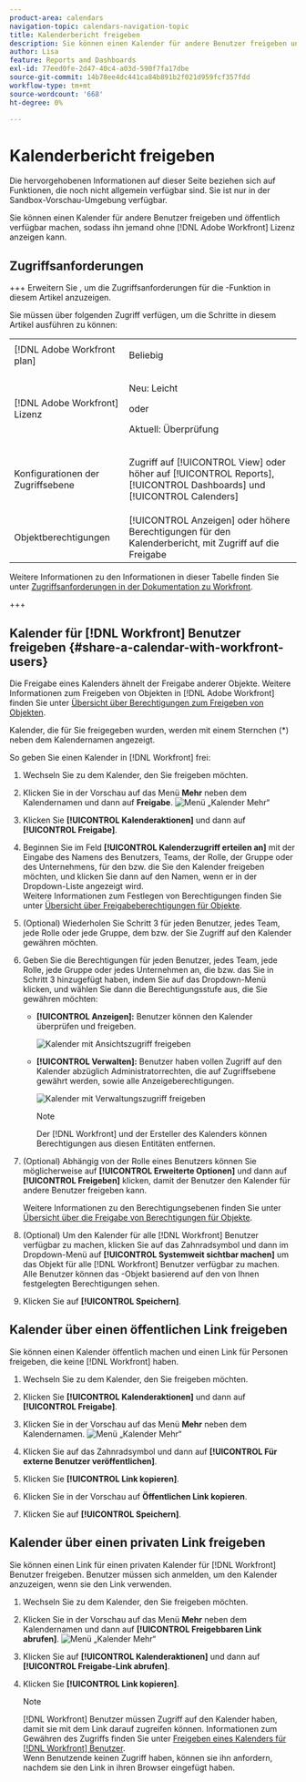 ```yaml
---
product-area: calendars
navigation-topic: calendars-navigation-topic
title: Kalenderbericht freigeben
description: Sie können einen Kalender für andere Benutzer freigeben und öffentlich verfügbar machen, sodass ihn  [!DNL Adobe Workfront]  ohne Lizenz anzeigen können.
author: Lisa
feature: Reports and Dashboards
exl-id: 77eed0fe-2d47-40c4-a03d-590f7fa17dbe
source-git-commit: 14b78ee4dc441ca84b891b2f021d959fcf357fdd
workflow-type: tm+mt
source-wordcount: '668'
ht-degree: 0%

---
```


# Kalenderbericht freigeben

<span class="preview">Die hervorgehobenen Informationen auf dieser Seite beziehen sich auf Funktionen, die noch nicht allgemein verfügbar sind. Sie ist nur in der Sandbox-Vorschau-Umgebung verfügbar.</span>

Sie können einen Kalender für andere Benutzer freigeben und öffentlich verfügbar machen, sodass ihn jemand ohne [!DNL Adobe Workfront] Lizenz anzeigen kann.

## Zugriffsanforderungen

+++ Erweitern Sie , um die Zugriffsanforderungen für die -Funktion in diesem Artikel anzuzeigen.

Sie müssen über folgenden Zugriff verfügen, um die Schritte in diesem Artikel ausführen zu können:

<table style="table-layout:auto"> 
 <col> 
 </col> 
 <col> 
 </col> 
 <tbody> 
  <tr> 
   <td role="rowheader">[!DNL Adobe Workfront plan]</td> 
   <td> <p>Beliebig</p> </td> 
  </tr> 
  <tr> 
   <td role="rowheader">[!DNL Adobe Workfront] Lizenz</td> 
   <td><p>Neu: Leicht</p>
       <p>oder</p>
       <p>Aktuell: Überprüfung</p></td> 
  </tr> 
  <tr> 
   <td role="rowheader">Konfigurationen der Zugriffsebene</td> 
   <td> <p>Zugriff auf [!UICONTROL View] oder höher auf [!UICONTROL Reports], [!UICONTROL Dashboards] und [!UICONTROL Calenders]</p></td> 
  </tr> 
  <tr> 
   <td role="rowheader">Objektberechtigungen</td> 
   <td>[!UICONTROL Anzeigen] oder höhere Berechtigungen für den Kalenderbericht, mit Zugriff auf die Freigabe</td> 
  </tr> 
 </tbody> 
</table>

Weitere Informationen zu den Informationen in dieser Tabelle finden Sie unter [Zugriffsanforderungen in der Dokumentation zu Workfront](/help/quicksilver/administration-and-setup/add-users/access-levels-and-object-permissions/access-level-requirements-in-documentation.md).

+++

## Kalender für [!DNL Workfront] Benutzer freigeben {#share-a-calendar-with-workfront-users}

Die Freigabe eines Kalenders ähnelt der Freigabe anderer Objekte. Weitere Informationen zum Freigeben von Objekten in [!DNL Adobe Workfront] finden Sie unter [Übersicht über Berechtigungen zum Freigeben von Objekten](../../../workfront-basics/grant-and-request-access-to-objects/sharing-permissions-on-objects-overview.md).

Kalender, die für Sie freigegeben wurden, werden mit einem Sternchen (&#42;) neben dem Kalendernamen angezeigt.

So geben Sie einen Kalender in [!DNL Workfront] frei:

1. Wechseln Sie zu dem Kalender, den Sie freigeben möchten.
1. <span class="preview">Klicken Sie in der Vorschau auf das Menü **Mehr** neben dem Kalendernamen und dann auf **Freigabe**.
   ![Menü „Kalender Mehr“](assets/more-menu-calendar.png)</span>
1. Klicken Sie **[!UICONTROL Kalenderaktionen]** und dann auf **[!UICONTROL Freigabe]**.

1. Beginnen Sie im Feld **[!UICONTROL Kalenderzugriff erteilen an]** mit der Eingabe des Namens des Benutzers, Teams, der Rolle, der Gruppe oder des Unternehmens, für den bzw. die Sie den Kalender freigeben möchten, und klicken Sie dann auf den Namen, wenn er in der Dropdown-Liste angezeigt wird.\
   Weitere Informationen zum Festlegen von Berechtigungen finden Sie unter [Übersicht über Freigabeberechtigungen für Objekte](../../../workfront-basics/grant-and-request-access-to-objects/sharing-permissions-on-objects-overview.md).

1. (Optional) Wiederholen Sie Schritt 3 für jeden Benutzer, jedes Team, jede Rolle oder jede Gruppe, dem bzw. der Sie Zugriff auf den Kalender gewähren möchten.
1. Geben Sie die Berechtigungen für jeden Benutzer, jedes Team, jede Rolle, jede Gruppe oder jedes Unternehmen an, die bzw. das Sie in Schritt 3 hinzugefügt haben, indem Sie auf das Dropdown-Menü klicken, und wählen Sie dann die Berechtigungsstufe aus, die Sie gewähren möchten:

   * **[!UICONTROL Anzeigen]:** Benutzer können den Kalender überprüfen und freigeben.

     ![Kalender mit Ansichtszugriff freigeben](assets/calendar-share-view-permissions-350x249.png)

     <!--
      ![Share calendar with view access](assets/view-calendar.png)
      -->

   * **[!UICONTROL Verwalten]:** Benutzer haben vollen Zugriff auf den Kalender abzüglich Administratorrechten, die auf Zugriffsebene gewährt werden, sowie alle Anzeigeberechtigungen.

     ![Kalender mit Verwaltungszugriff freigeben](assets/calendar-share-manage-permissions-350x241.png)

     <!--![Share calendar with manage access](assets/manage-calendar.png)-->

     >[!NOTE]
     >
     >Der [!DNL Workfront] und der Ersteller des Kalenders können Berechtigungen aus diesen Entitäten entfernen.

1. (Optional) Abhängig von der Rolle eines Benutzers können Sie möglicherweise auf **[!UICONTROL Erweiterte Optionen]** und dann auf **[!UICONTROL Freigeben]** klicken&#x200B;, damit der Benutzer den Kalender für andere Benutzer freigeben kann.

   Weitere Informationen zu den Berechtigungsebenen finden Sie unter [Übersicht über die Freigabe von Berechtigungen für Objekte](../../../workfront-basics/grant-and-request-access-to-objects/sharing-permissions-on-objects-overview.md).

1. (Optional) Um den Kalender für alle [!DNL Workfront] Benutzer verfügbar zu machen, klicken Sie auf das Zahnradsymbol und dann im Dropdown-Menü auf **[!UICONTROL Systemweit sichtbar machen]** um das Objekt für alle [!DNL Workfront] Benutzer verfügbar zu machen.\
   Alle Benutzer können das -Objekt basierend auf den von Ihnen festgelegten Berechtigungen sehen.

1. Klicken Sie auf **[!UICONTROL Speichern]**.

## Kalender über einen öffentlichen Link freigeben

Sie können einen Kalender öffentlich machen und einen Link für Personen freigeben, die keine [!DNL Workfront] haben.

1. Wechseln Sie zu dem Kalender, den Sie freigeben möchten.
1. Klicken Sie **[!UICONTROL Kalenderaktionen]** und dann auf **[!UICONTROL Freigabe]**.
1. <span class="preview">Klicken Sie in der Vorschau auf das Menü **Mehr** neben dem Kalendernamen.
   ![Menü „Kalender Mehr“](assets/more-menu-calendar.png)</span>

1. Klicken Sie auf das Zahnradsymbol und dann auf **[!UICONTROL Für externe Benutzer veröffentlichen]**.
1. Klicken Sie **[!UICONTROL Link kopieren]**.
1. <span class="preview">Klicken Sie in der Vorschau auf **Öffentlichen Link kopieren**.</span>
1. Klicken Sie auf **[!UICONTROL Speichern]**.

## Kalender über einen privaten Link freigeben

Sie können einen Link für einen privaten Kalender für [!DNL Workfront] Benutzer freigeben. Benutzer müssen sich anmelden, um den Kalender anzuzeigen, wenn sie den Link verwenden.

1. Wechseln Sie zu dem Kalender, den Sie freigeben möchten.
1. <span class="preview">Klicken Sie in der Vorschau auf das Menü **Mehr** neben dem Kalendernamen und dann auf **[!UICONTROL Freigebbaren Link abrufen]**.
   ![Menü „Kalender Mehr“](assets/more-menu-calendar.png)</span>
1. Klicken Sie auf **[!UICONTROL Kalenderaktionen]** und dann auf **[!UICONTROL Freigabe-Link abrufen]**.
1. Klicken Sie **[!UICONTROL Link kopieren]**.

   >[!NOTE]
   >
   >[!DNL Workfront] Benutzer müssen Zugriff auf den Kalender haben, damit sie mit dem Link darauf zugreifen können. Informationen zum Gewähren des Zugriffs finden Sie unter [Freigeben eines Kalenders für  [!DNL Workfront] Benutzer](#share-a-calendar-with-workfront-users).\
   >Wenn Benutzende keinen Zugriff haben, können sie ihn anfordern, nachdem sie den Link in ihren Browser eingefügt haben.
